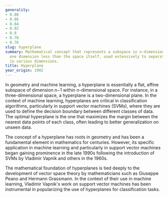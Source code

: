 ```yaml
---
generality:
- 0.88
- 0.86
- 0.84
- 0.82
- 0.8
- 0.78
- 0.76
slug: hyperplane
summary: Mathematical concept that represents a subspace in n-dimensional space, with
  one dimension less than the space itself, used extensively to separate data points
  in various dimensions.
title: Hyperplane
year_origin: 1902
---
```


In geometry and machine learning, a hyperplane is essentially a flat, affine subspace of dimension n−1 within n-dimensional space. For instance, in a three-dimensional space, a hyperplane is a two-dimensional plane. In the context of machine learning, hyperplanes are critical in classification algorithms, particularly in support vector machines (SVMs), where they are used to define the decision boundary between different classes of data. The optimal hyperplane is the one that maximizes the margin between the nearest data points of each class, often leading to better generalization on unseen data.

The concept of a hyperplane has roots in geometry and has been a fundamental element in mathematics for centuries. However, its specific application in machine learning and particularly in support vector machines began gaining prominence in the late 1990s following the introduction of SVMs by Vladimir Vapnik and others in the 1960s.

The mathematical foundation of hyperplanes is tied deeply to the development of vector space theory by mathematicians such as Giuseppe Peano and Hermann Grassmann. In the context of their use in machine learning, Vladimir Vapnik's work on support vector machines has been instrumental in popularizing the use of hyperplanes for classification tasks.